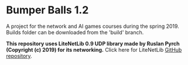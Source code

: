 # Bumper Balls 1.2
A project for the network and AI games courses during the spring 2019. Builds folder can be downloaded from the 'build' branch.

**This repository uses LiteNetLib 0.9 UDP library made by Ruslan Pyrch (Copyright (c) 2019) for its networking.**
Click here for LiteNetLib [GitHub repository](https://github.com/RevenantX/LiteNetLib).
